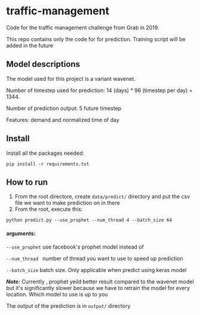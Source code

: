 # traffic-management
Code for the traffic management challenge from Grab in 2019.

This repo contains only the code for for prediction. Training script will be added in the future

## Model descriptions
The model used for this project is a variant wavenet.

Number of timestep used for prediction: 14 (days) * 96 (timestep per day) = 1344.

Number of prediction output: 5 future timestep

Features: demand and normalized time of day

## Install
Install all the packages needed:

`pip install -r requirements.txt`

## How to run
1. From the root directore, create `data/predict/` directory and put the csv file we want to make prediction on in there
2.  From the root, execute this: 

`python predict.py --use_prophet --num_thread 4 --batch_size 64`

#### arguments:
  `--use_prophet` use facebook's prophet model instead of 
  
  `--num_thread ` number of thread you want to use to speed up prediction
  
  `--batch_size` batch size. Only applicable when predict using keras model
  
 
***Note:*** Currently , prophet yeild better result compared to the wavenet model but it's significantly slower because we have to retrain the model for every location. Which model to use is up to you


The output of the prediction is in `output/` directory
